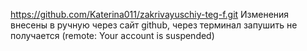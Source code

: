 
https://github.com/Katerina011/zakrivayuschiy-teg-f.git
Изменения внесены в ручную через сайт github, через терминал запушить не получается (remote: Your account is suspended)
